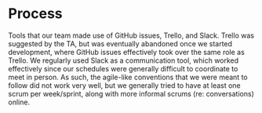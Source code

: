 # Process

Tools that our team made use of GitHub issues, Trello, and Slack. Trello was suggested by the TA, but was eventually abandoned once we started development, where GitHub issues effectively took over the same role as Trello. We regularly used Slack as a communication tool, which worked effectively since our schedules were generally difficult to coordinate to meet in person. As such, the agile-like conventions that we were meant to follow did not work very well, but we generally tried to have at least one scrum per week/sprint, along with more informal scrums (re: conversations) online.
